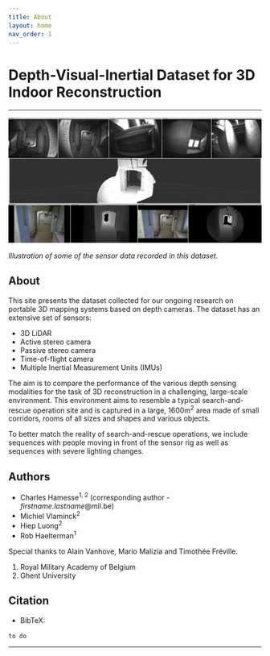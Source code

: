 ```yaml
---
title: About
layout: home
nav_order: 1
---
```


# Depth-Visual-Inertial Dataset for 3D Indoor Reconstruction

---

![Image](/assets/images/screenshot-0.jpg)

*Illustration of some of the sensor data recorded in this dataset.*


## About 
This site presents the dataset collected for our ongoing research on portable 3D mapping systems based on depth cameras. The dataset has an extensive set of sensors:
- 3D LiDAR
- Active stereo camera
- Passive stereo camera
- Time-of-flight camera
- Multiple Inertial Measurement Units (IMUs)

The aim is to compare the performance of the various depth sensing modalities for the task of 3D reconstruction in a challenging, large-scale environment. This environment aims to resemble a typical search-and-rescue operation site and is captured in a large, 1600m<sup>2</sup> area made of small corridors, rooms of all sizes and shapes and various objects. 

To better match the reality of search-and-rescue operations, we include sequences with people moving in front of the sensor rig as well as sequences with severe lighting changes.


## Authors 

- Charles Hamesse<sup>1, 2</sup> (corresponding author - *firstname*.*lastname*@mil.be)
- Michiel Vlaminck<sup>2</sup> 
- Hiep Luong<sup>2</sup> 
- Rob Haelterman<sup>1</sup> 

Special thanks to Alain Vanhove, Mario Malizia and Timothée Fréville.

1. Royal Military Academy of Belgium
2. Ghent University


## Citation

- BibTeX:

```
to do
```

----

[^1]: [It can take up to 10 minutes for changes to your site to publish after you push the changes to GitHub](https://docs.github.com/en/pages/setting-up-a-github-pages-site-with-jekyll/creating-a-github-pages-site-with-jekyll#creating-your-site).

[^2]: [It can take up to 10 minutes for changes to your site to publish after you push the changes to GitHub](https://docs.github.com/en/pages/setting-up-a-github-pages-site-with-jekyll/creating-a-github-pages-site-with-jekyll#creating-your-site).

[Just the Docs]: https://just-the-docs.github.io/just-the-docs/
[GitHub Pages]: https://docs.github.com/en/pages
[README]: https://github.com/just-the-docs/just-the-docs-template/blob/main/README.md
[Jekyll]: https://jekyllrb.com
[GitHub Pages / Actions workflow]: https://github.blog/changelog/2022-07-27-github-pages-custom-github-actions-workflows-beta/
[use this template]: https://github.com/just-the-docs/just-the-docs-template/generate

